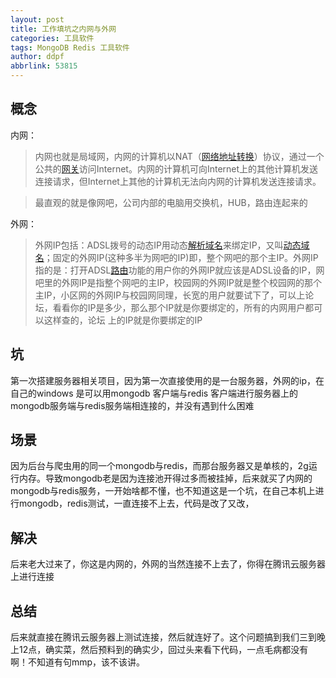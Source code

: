 ```yaml
---
layout: post
title: 工作填坑之内网与外网
categories: 工具软件
tags: MongoDB Redis 工具软件
author: ddpf
abbrlink: 53815
---
```

## 概念
内网：

> 内网也就是局域网，内网的计算机以NAT（[网络地址转换](https://baike.baidu.com/item/%E7%BD%91%E7%BB%9C%E5%9C%B0%E5%9D%80%E8%BD%AC%E6%8D%A2)）协议，通过一个公共的[网关](https://baike.baidu.com/item/%E7%BD%91%E5%85%B3)访问Internet。内网的计算机可向Internet上的其他计算机发送连接请求，但Internet上其他的计算机无法向内网的计算机发送连接请求。

> 最直观的就是像网吧，公司内部的电脑用交换机，HUB，路由连起来的

<!--more-->









外网：

> 外网IP包括：ADSL拨号的动态IP用动态[解析域名](https://baike.baidu.com/item/%E8%A7%A3%E6%9E%90%E5%9F%9F%E5%90%8D)来绑定IP，又叫[动态域名](https://baike.baidu.com/item/%E5%8A%A8%E6%80%81%E5%9F%9F%E5%90%8D)；固定的外网IP(这种多半为网吧的IP)即，整个网吧的那个主IP。外网IP指的是：打开ADSL[路由](https://baike.baidu.com/item/%E8%B7%AF%E7%94%B1)功能的用户你的外网IP就应该是ADSL设备的IP，网吧里的外网IP是指整个网吧的主IP，校园网的外网IP就是整个校园网的那个主IP，小区网的外网IP与校园网同理，长宽的用户就要试下了，可以上论坛，看看你的IP是多少，那么那个IP就是你要绑定的，所有的内网用户都可以这样查的，论坛
上的IP就是你要绑定的IP


## 坑

第一次搭建服务器相关项目，因为第一次直接使用的是一台服务器，外网的ip，在自己的windows 是可以用mongodb 客户端与redis 客户端进行服务器上的mongodb服务端与redis服务端相连接的，并没有遇到什么困难

## 场景

因为后台与爬虫用的同一个mongodb与redis，而那台服务器又是单核的，2g运行内存。导致mongodb老是因为连接池开得过多而被挂掉，后来就买了内网的mongodb与redis服务，一开始啥都不懂，也不知道这是一个坑，在自己本机上进行mongodb，redis测试，一直连接不上去，代码是改了又改，

## 解决

后来老大过来了，你这是内网的，外网的当然连接不上去了，你得在腾讯云服务器上进行连接

## 总结

后来就直接在腾讯云服务器上测试连接，然后就连好了。这个问题搞到我们三到晚上12点，确实菜，然后预料到的确实少，回过头来看下代码，一点毛病都没有啊！不知道有句mmp，该不该讲。



    
	

 

